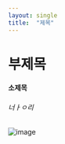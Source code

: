 ```yaml
---
layout: single
title:  "제목"
---
```


# 부제목
#### 소제목 
###### 너ㅏㅇ리
![image](https://github.com/yoondonggyu/yoondonggyu.github.io/assets/94845888/18e29546-2e91-43c4-b4d8-93d51c49933a)

